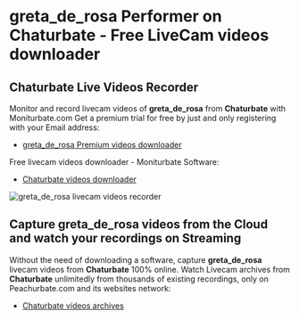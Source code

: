 # greta_de_rosa Performer on Chaturbate - Free LiveCam videos downloader

## Chaturbate Live Videos Recorder

Monitor and record livecam videos of **greta_de_rosa** from **Chaturbate** with Moniturbate.com
Get a premium trial for free by just and only registering with your Email address:
* [greta_de_rosa Premium videos downloader](https://moniturbate.com/request-demo-licence-key.html)

Free livecam videos downloader - Moniturbate Software:
* [Chaturbate videos downloader](https://moniturbate.com/moniturbate-download-software.html)

![greta_de_rosa livecam videos recorder](https://peachurnet.com/templates/moniturbate-software.png)


## Capture greta_de_rosa videos from the Cloud and watch your recordings on Streaming

Without the need of downloading a software, capture **greta_de_rosa** livecam videos from **Chaturbate** 100% online.
Watch Livecam archives from **Chaturbate** unlimitedly from thousands of existing recordings, only on Peachurbate.com and its websites network:
* [Chaturbate videos archives](https://peachurnet.com/)
